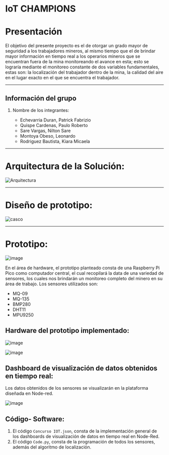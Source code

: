 # IoT CHAMPIONS

# Presentación

El objetivo del presente proyecto es el de otorgar un grado mayor de seguridad a los trabajadores mineros, al mismo tiempo que el de brindar mayor información en tiempo real a los operarios mineros que se encuentran fuera de la mina monitoreando el avance en esta; esto se lograría mediante el monitoreo constante de dos variables fundamentales, estas son: la localización del trabajador dentro de la mina, la calidad del aire en el lugar exacto en el que se encuentra el trabajador.

-----------------------------------------------------------------------------------------------------------------------------------------------
## Información del grupo

1. Nombre de los integrantes:

    * Echevarria Duran, Patrick Fabrizio
    * Quispe Cardenas, Paulo Roberto
    * Sare Vargas, Nilton Sare
    * Montoya Obeso, Leonardo
    * Rodriguez Bautista, Kiara Micaela 
----------------------------------------------------------------------------------------------------------------------------------------------------

# Arquitectura de la Solución:
![Arquitectura](https://user-images.githubusercontent.com/86942136/194683226-343cbc14-5698-4fa0-af80-2e311c37f7b3.png)

----------------------------------------------------------------------------------------------------------------------------------------------------

# Diseño de prototipo:
![casco](https://user-images.githubusercontent.com/80610961/194684288-1041d4ea-b8a7-4bdf-a154-f7bc14a471de.png)


----------------------------------------------------------------------------------------------------------------------------------------------------

# Prototipo:

![image](https://user-images.githubusercontent.com/80610961/194684693-de48592a-9e6e-4ec0-8409-808e9ea6ae96.png)

En el área de hardware, el prototipo planteado consta de una Raspberry Pi Pico como computador central, el cual recopilará la data de una variedad de sensores, los cuales nos brindarán un monitoreo completo del minero en su área de trabajo. Los sensores utilizados son:

* MQ-09
* MQ-135
* BMP280
* DHT11
* MPU9250

## Hardware del prototipo implementado:
![image](https://user-images.githubusercontent.com/80610961/194448796-8b77bc99-e6ff-47a9-adc3-0892a6a0e1ed.png)

![image](https://user-images.githubusercontent.com/80610961/194448818-232eac5b-d3b1-4b01-b68a-59f5ee1d9486.png)

## Dashboard de visualización de datos obtenidos en tiempo real:
Los datos obtenidos de los sensores se visualizarán en la plataforma diseñada en Node-red.    

![image](https://user-images.githubusercontent.com/80610961/194457489-41371f54-afdc-47ae-afbb-62f78dc6dde2.png)

## Código- Software:
1. El código `Concurso IOT.json`, consta de la implementación general de los dashboards de visualización de datos en tiempo real en Node-Red.
2. El código `Code.py`, consta de la programación de todos los sensores, además del algoritmo de localización.
